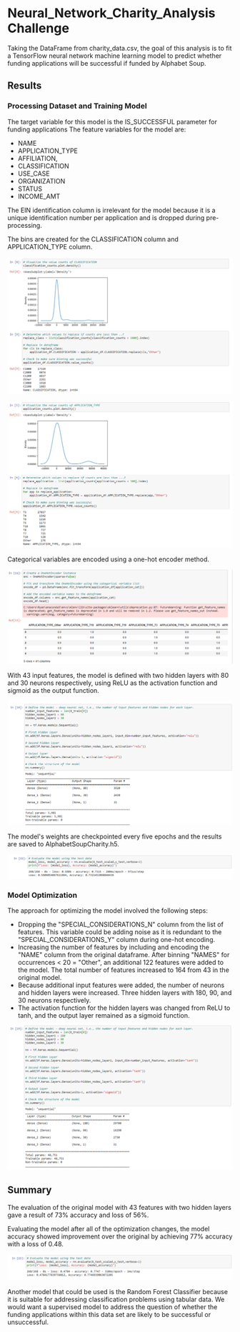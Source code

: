 # Neural_Network_Charity_Analysis Challenge
Taking the DataFrame from charity_data.csv, the goal of this analysis is to fit a TensorFlow neural network machine learning model to predict whether funding applications will be successful if funded by Alphabet Soup.

## Results
### Processing Dataset and Training Model
The target variable for this model is the IS_SUCCESSFUL parameter for funding applications
The feature variables for the model are:
- NAME
- APPLICATION_TYPE 
- AFFILIATION, 
- CLASSIFICATION
- USE_CASE
- ORGANIZATION
- STATUS
- INCOME_AMT

The EIN identification column is irrelevant for the model because it is a unique identification number per application and is dropped during pre-processing.

The bins are created for the CLASSIFICATION column and APPLICATION_TYPE column.

![classification_bin.png](https://github.com/rptseng/Neural_Network_Charity_Analysis/blob/main/Resources/classification_bin.png)

![application_bin.png](https://github.com/rptseng/Neural_Network_Charity_Analysis/blob/main/Resources/application_bin.png)

Categorical variables are encoded using a one-hot encoder method.

![categorical_encoder.png](https://github.com/rptseng/Neural_Network_Charity_Analysis/blob/main/Resources/categorial_encoder.png)

With 43 input features, the model is defined with two hidden layers with 80 and 30 neurons respectively, using ReLU as the activation function and sigmoid as the output function.

![original_model.png](https://github.com/rptseng/Neural_Network_Charity_Analysis/blob/main/Resources/original_model.png)

The model's weights are checkpointed every five epochs and the results are saved to AlphabetSoupCharity.h5. 

![original_results.png](https://github.com/rptseng/Neural_Network_Charity_Analysis/blob/main/Resources/original_results.png)

### Model Optimization
The approach for optimizing the model involved the following steps:
- Dropping the "SPECIAL_CONSIDERATIONS_N" column from the list of features. This variable could be adding noise as it is redundant to the "SPECIAL_CONSIDERATIONS_Y" column during one-hot encoding.
- Increasing the number of features by including and encoding the "NAME" column from the original dataframe. After binning "NAMES" for occurrences < 20 = "Other", an additional 122 features were added to the model. The total number of features increased to 164 from 43 in the original model.
- Because additional input features were added, the number of neurons and hidden layers were increased. Three hidden layers with 180, 90, and 30 neurons respectively.
- The activation function for the hidden layers was changed from ReLU to tanh, and the output layer remained as a sigmoid function.

![model_op1.png](https://github.com/rptseng/Neural_Network_Charity_Analysis/blob/main/Resources/model_op1.png)

## Summary
The evaluation of the original model with 43 features with two hidden layers gave a result of 73% accuracy and loss of 56%.

Evaluating the model after all of the optimization changes, the model accuracy showed improvement over the original by achieving 77% accuracy with a loss of 0.48.

![optimization_1](https://github.com/rptseng/Neural_Network_Charity_Analysis/blob/main/Resources/optimization_1.png)

Another model that could be used is the Random Forest Classifier because it is suitable for addressing classification problems using tabular data. We would want a supervised model to address the question of whether the funding applications within this data set are likely to be successful or unsuccessful.